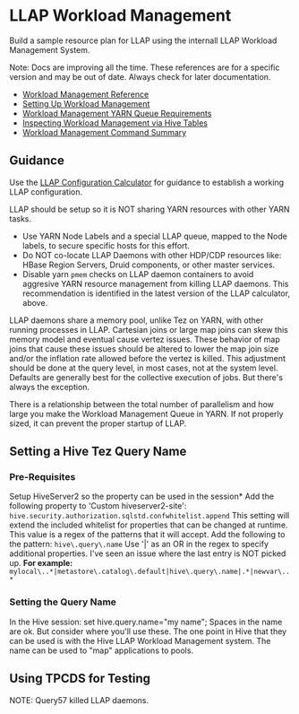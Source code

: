 # LLAP Workload Management

Build a sample resource plan for LLAP using the internall LLAP Workload Management System.

Note: Docs are improving all the time.  These references are for a specific version and may be out of date.  Always check for later documentation.
- [Workload Management Reference](https://docs.cloudera.com/HDPDocuments/HDP3/HDP-3.1.5/hive-workload/content/hive_workload_management.html)
- [Setting Up Workload Management](https://docs.cloudera.com/HDPDocuments/HDP3/HDP-3.1.5/hive-workload/content/hive_setting_up_and_using_a_resource_plan.html)
- [Workload Management YARN Queue Requirements](https://docs.cloudera.com/HDPDocuments/HDP3/HDP-3.1.5/hive-workload/content/hive_interactive_queue.html)
- [Inspecting Workload Management via Hive Tables](https://docs.cloudera.com/HDPDocuments/HDP3/HDP-3.1.5/hive-workload/content/hive_workload_management_entity_data_in_sys.html)
- [Workload Management Command Summary](https://docs.cloudera.com/HDPDocuments/HDP3/HDP-3.1.5/hive-workload-commands/content/hive_workload_management_command_summary.html)

## Guidance
Use the [LLAP Configuration Calculator](https://github.com/dstreev/hive_llap_calculator) for guidance to establish a working LLAP configuration.

LLAP should be setup so it is NOT sharing YARN resources with other YARN tasks.
- Use YARN Node Labels and a special LLAP queue, mapped to the Node labels, to secure specific hosts for this effort.
- Do NOT co-locate LLAP Daemons with other HDP/CDP resources like: HBase Region Servers, Druid components, or other master services.
- Disable yarn `pmem` checks on LLAP daemon containers to avoid aggresive YARN resource management from killing LLAP daemons.  This recommendation is identified in the latest version of the LLAP calculator, above.

LLAP daemons share a memory pool, unlike Tez on YARN, with other running processes in LLAP.  Cartesian joins or large map joins can skew this memory model and eventual cause vertez issues.  These behavior of map joins that cause these issues should be altered to lower the map join size and/or the inflation rate allowed before the vertez is killed. This adjustment should be done at the query level, in most cases, not at the system level.  Defaults are generally best for the collective execution of jobs.  But there's always the exception.

There is a relationship between the total number of parallelism and how large you make the Workload Management Queue in YARN. If not properly sized, it can prevent the proper startup of LLAP.

## Setting a Hive Tez Query Name
### Pre-Requisites
Setup HiveServer2 so the property can be used in the session\*
Add the following property to 'Custom hiveserver2-site':
`hive.security.authorization.sqlstd.confwhitelist.append`
This setting will extend the included whitelist for properties that can be changed at runtime. This value is a regex of the patterns that it will accept.
Add the following to the pattern:
`hive\.query\.name`
Use '|' as an OR in the regex to specify additional properties.
I've seen an issue where the last entry is NOT picked up.
**For example:**
`mylocal\..*|metastore\.catalog\.default|hive\.query\.name|.*|newvar\..*`

### Setting the Query Name
In the Hive session:
set hive.query.name="my name";
Spaces in the name are ok. But consider where you'll use these. The one point in Hive that they can be used is with the Hive LLAP Workload Management system. The name can be used to "map" applications to pools.


## Using TPCDS for Testing

NOTE:
Query57 killed LLAP daemons.


